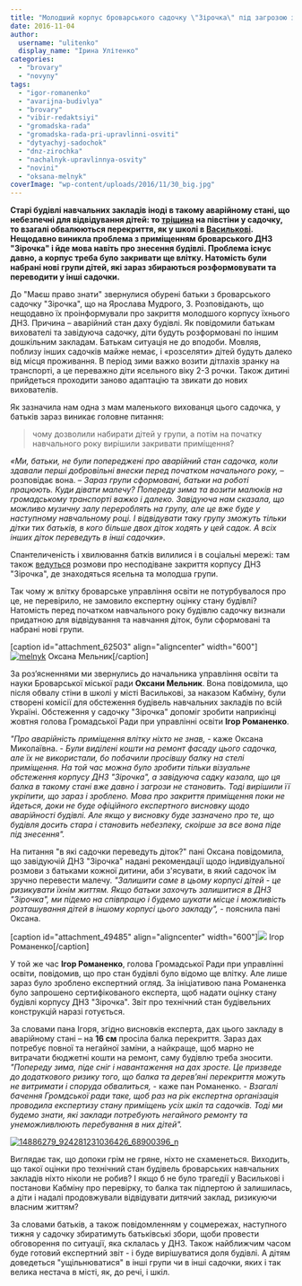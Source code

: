 ```yaml
---
title: "Молодший корпус броварського садочку \"Зірочка\" під загрозою закриття"
date: 2016-11-04
author: 
  username: "ulitenko"
  display_name: "Ірина Улітенко"
categories: 
  - "brovary"
  - "novyny"
tags: 
  - "igor-romanenko"
  - "avarijna-budivlya"
  - "brovary"
  - "vibir-redaktsiyi"
  - "gromadska-rada"
  - "gromadska-rada-pri-upravlinni-osviti"
  - "dytyachyj-sadochok"
  - "dnz-zirochka"
  - "nachalnyk-upravlinnya-osvity"
  - "novini"
  - "oksana-melnyk"
coverImage: "wp-content/uploads/2016/11/30_big.jpg"
---
```


**Старі будівлі навчальних закладів іноді в такому аварійному стані, що небезпечні для відвідування дітей: то [тріщина](https://mpz.brovary.org/aktyvisty-pereviryly-shho-potribno-remontuvaty-u-brovarskyh-shkolah-ta-sadochkah/) на півстіни у садочку, то взагалі обвалюються перекриття, як у школі в [Василькові](https://www.unian.net/incidents/1565942-v-vasilkove-obrushilas-chast-shkolyi-foto.html). Нещодавно виникла проблема з приміщенням броварського ДНЗ "Зірочка" і йде мова навіть про знесення будівлі. Проблема існує давно, а корпус треба було закривати ще влітку. Натомість були набрані нові групи дітей, які зараз збираються розформовувати та переводити у інші садочки.**

До "Маєш право знати" звернулися обурені батьки з броварського садочку "Зірочка", що на Ярослава Мудрого, 3. Розповідають, що нещодавно їх проінформували про закриття молодшого корпусу їхнього ДНЗ. Причина – аварійний стан даху будівлі. Як повідомили батькам вихователі та завідуюча садочку, діти будуть розформовані по іншим дошкільним закладам. Батькам ситуація не до вподоби. Мовляв, поблизу інших садочків майже немає, і «розселяти» дітей будуть далеко від місця проживання. В період зими важко возити дітлахів зранку на транспорті, а це переважно діти ясельного віку 2-3 рочки. Також дитині прийдеться проходити заново адаптацію та звикати до нових вихователів.

Як зазначила нам одна з мам маленького вихованця цього садочка, у батьків зараз виникає головне питання:

> чому дозволили набирати дітей у групи, а потім на початку навчального року вирішили закривати приміщення?

_«Ми, батьки, не були попереджені про аварійний стан садочка, коли здавали перші добровільні внески перед початком начального року,_ – розповідає вона. – _Зараз групи сформовані, батьки на роботі працюють. Куди дівати малечу? Попереду зима та возити малюків на громадському транспорті важко і далеко. Завідуюча нам сказала, що можливо музичну залу перероблять на групу, але це вже буде у наступному навчальному році. І відвідувати таку групу зможуть тільки дітки тих батьків, в кого більше двох діток ходять у цей садок. А всіх інших діток переведуть в інші садочки»._

Спантеличеність і хвилювання батків вилилися і в соціальні мережі: там також [ведуться](https://www.facebook.com/groups/brovary/permalink/1412201325476496/?comment_id=1412276792135616&reply_comment_id=1412900318739930&ref=notif&notif_t=group_comment_reply&notif_id=1478241394698156) розмови про несподіване закриття корпусу ДНЗ "Зірочка", де знаходяться ясельна та молодша групи.

Так чому ж влітку броварське управління освіти не потурбувалося про це, не перевірило, не замовило експертну оцінку стану будівлі? Натомість перед початком навчального року будівлю садочку визнали придатною для відвідування та навчання діток, були сформовані та набрані нові групи.

\[caption id="attachment\_62503" align="aligncenter" width="600"\][![melnyk](https://mpz.brovary.org/wp-content/uploads/2016/11/melnyk.jpg)](https://mpz.brovary.org/wp-content/uploads/2016/11/melnyk.jpg) Оксана Мельник\[/caption\]

За роз’ясненнями ми звернулись до начальника управління освіти та науки Броварської міської ради **Оксани Мельник**. Вона повідомила, що після обвалу стіни в школі у місті Василькові, за наказом Кабміну, були створені комісії для обстеження будівель навчальних закладів по всій Україні. Обстеження у садочку "Зірочка" допоміг зробити наприкінці жовтня голова Громадської Ради при управлінні освіти **Ігор Романенко**.

_"Про аварійність приміщення влітку ніхто не знав,_ - каже Оксана Миколаївна. - _Були виділені кошти на ремонт фасаду цього садочка, але їх не використали, бо побачили просівшу балку на стелі приміщення. На той час можна було зробити тільки візуальне обстеження корпусу ДНЗ "Зірочка", а завідуюча садку казала, що ця балка в такому стані вже давно і загрози не становить. Тоді вирішили її укріпити, що зараз і зроблено. Мова про закриття приміщення поки не йдеться, доки не буде офіційного експертного висновку щодо аварійності будівлі. Але якщо у висновку буде зазначено про те, що будівля досить стара і становить небезпеку, скоірше за все вона піде під знесення"._

На питання "в які садочки переведуть діток?" пані Оксана повідомила, що завідуючій ДНЗ "Зірочка" надані рекомендації щодо індивідуальної розмови з батьками кожної дитини, аби з'ясувати, в який садочок їм зручно перевести малечу. _"Залишити саме в цьому корпусі дітей - це ризикувати їхнім життям. Якщо батьки захочуть залишитися в ДНЗ "Зірочка", ми підемо на співпрацю і будемо шукати місце і можливість розташування дітей в іншому корпусі цього закладу",_ - пояснила пані Оксана.

\[caption id="attachment\_49485" align="aligncenter" width="600"\][![](https://mpz.brovary.org/wp-content/uploads/2015/12/zlochynnist-shkolyariv-1.jpg)](https://mpz.brovary.org/wp-content/uploads/2015/12/zlochynnist-shkolyariv-1.jpg) Ігор Романенко\[/caption\]

У той же час **Ігор Романенко**, голова Громадської Ради при управлінні освіти, повідомив, що про стан будівлі було відомо ще влітку. Але лише зараз було зроблено експертний огляд. За ініціативою пана Романенка було запрошено сертифікованого експерта, щоб надати оцінку стану будівлі корпусу ДНЗ "Зірочка". Звіт про технічний стан будівельних конструкцій наразі готується.

За словами пана Ігоря, згідно висновків експерта, дах цього закладу в аварійному стані – на **16 см** просіла балка перекриття. Зараз дах потребує повної та негайної заміни, а найкраще, щоб марно не витрачати бюджетні кошти на ремонт, саму будівлю треба зносити. _"Попереду зима, піде сніг і навантаження на дах зросте. Це призведе до додаткового ризику того, що балка та дерев’яні перекриття можуть не витримати і споруда обвалиться,_ - каже пан Романенко. - _Взагалі бачення Громдської ради таке, щоб раз на рік експертна організація проводила експертизу стану приміщень усіх шкіл та садочків. Тоді ми будемо знати, які заклади потребують негайного ремонту та унеможливлюють перебування в них дітей"._

[![14886279_924281231036426_68900396_n](https://mpz.brovary.org/wp-content/uploads/2016/11/14886279_924281231036426_68900396_n.jpg)](https://mpz.brovary.org/wp-content/uploads/2016/11/14886279_924281231036426_68900396_n.jpg)

Виглядає так, що допоки грім не гряне, ніхто не схаменеться. Виходить, що такої оцінки про технічний стан будівель броварських навчальних закладів ніхто ніколи не робив? І якщо б не було трагедії у Василькові і постанови Кабміну про перевірку, то балка так підпертою й залишилась, а діти і надалі продовжували відвідувати дитячий заклад, ризикуючи власним життям?

За словами батьків, а також повідомленням у соцмережах, наступного тижня у садочку збиратимуть батьківські збори, щоби провести обговорення по ситуації, яка склалась у ДНЗ. Також найближчим часом буде готовий експертний звіт - і буде вирішуватися доля будівлі. А дітям доведеться "ущільнюватися" в інші групи чи в інші садочки, яких і так велика нестача в місті, як, до речі, і шкіл.
